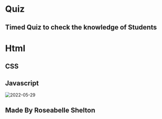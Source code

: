 # Quiz

## Timed Quiz to check the knowledge of Students

# Html 
## CSS 
## Javascript


![2022-05-29](https://user-images.githubusercontent.com/103977896/170917034-8c780054-8f0b-46f8-aafe-fecb40f86394.png)



## Made By Roseabelle Shelton
